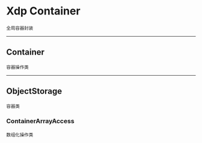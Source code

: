 # Xdp Container
```$xslt
全局容器封装
```
---
## Container 
```$xslt
容器操作类
```
---

## ObjectStorage
```$xslt
容器类
```
### ContainerArrayAccess
```$xslt
数组化操作类
```

